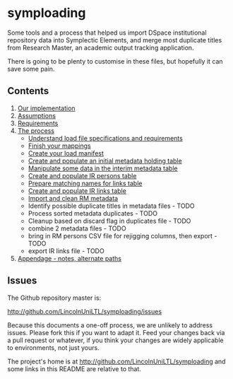 ﻿# symploading
Some tools and a process that helped us import DSpace institutional repository data into Symplectic Elements, and merge most duplicate titles from Research Master, an academic output tracking application.

There is going to be plenty to customise in these files, but hopefully it can save some pain.

## Contents
1. [Our implementation](overview.md)
1. [Assumptions](assumptions.md)
1. [Requirements](requirements.md)
1. [The process](process.md)
	* [Understand load file specifications and requirements](process-specs.md)
	* [Finish your mappings](process-mappings.md)
	* [Create your load manifest](process-manifest.md)
	* [Create and populate an initial metadata holding table](process-init-metadata.md)
	* [Manipulate some data in the interim metadata table](process-massage-metadata.md)
	* [Create and populate IR persons table](process-populate-persons.md)
	* [Prepare matching names for links table](process-match-names.md)
	* [Create and populate IR links table](process-populate-links.md)
	* [Import and clean RM metadata](process-import-rm-metadata.md)
	* Identify possible duplicate titles in metadata files - TODO
	* Process sorted metadata duplicates - TODO
	* Cleanup based on discard flag in duplicates file - TODO
	* combine 2 metadata files - TODO
	* bring in RM persons CSV file for rejigging columns, then export - TODO
	* export IR links file - TODO
1. [Appendage - notes, alternate paths](meta.md)

## Issues

The Github repository master is:

<http://github.com/LincolnUniLTL/symploading/issues>

Because this documents a one-off process, we are unlikely to address issues. Please fork this if you want to adapt it. Feed your changes back via a pull request or whatever, if you think your changes are widely applicable to environments, not just yours.

The project's home is at <http://github.com/LincolnUniLTL/symploading> and some links in this README are relative to that.
